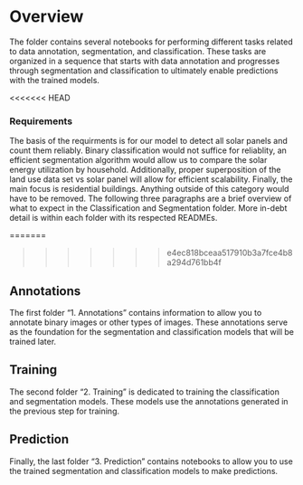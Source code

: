 # Overview
The folder contains several notebooks for performing different tasks related to data annotation, segmentation, and classification. These tasks are organized in a sequence that starts with data annotation and progresses through segmentation and classification to ultimately enable predictions with the trained models.

<<<<<<< HEAD
### Requirements
The basis of the requirments is for our model to detect all solar panels and count them reliably. Binary classification would not suffice for reliablity, an efficient segmentation algorithm would allow us to compare the solar energy utilization by household.
Additionally, proper superposition of the land use data set vs solar panel will allow for efficient scalability.
Finally, the main focus is residential buildings. Anything outside of this category would have to be removed.
The following three paragraphs are a brief overview of what to expect in the Classification and Segmentation folder. More in-debt detail is within each folder with its respected READMEs.


=======
>>>>>>> e4ec818bceaa517910b3a7fce4b8a294d761bb4f
## Annotations
The first folder “1. Annotations” contains information to allow you to annotate binary images or other types of images. These annotations serve as the foundation for the segmentation and classification models that will be trained later.
## Training
The second folder “2. Training” is dedicated to training the classification and segmentation models. These models use the annotations generated in the previous step for training. 
## Prediction
Finally, the last folder “3. Prediction” contains notebooks to allow you to use the trained segmentation and classification models to make predictions. 






